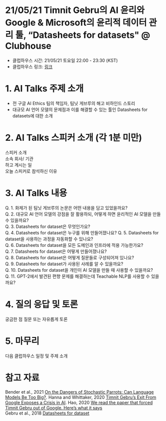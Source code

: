 # 21/05/21 Timnit Gebru의 AI 윤리와 Google & Microsoft의 윤리적 데이터 관리 툴, “Datasheets for datasets" @ Clubhouse  
* 클럽하우스 시간: 21/05/21 토요일 22:00 - 23:30 (KST)   
* 클럽하우스 링크: [링크](https://www.joinclubhouse.com/event/xVLLWjj3)     

# 1. AI Talks 주제 소개
* 전 구글 AI Ethics 팀의 책임자, 팀닛 게브루의 해고 비하인드 스토리 
* 대규모 AI 언어 모델의 문제점과 이를 해결할 수 있는 툴인 Datasheets for datasets에 대한 소개

# 2. AI Talks 스피커 소개 (각 1분 미만)
스피커 소개  
소속 회사/ 기관  
하고 계시는 일  
오늘 스피커로 참석하신 이유  

# 3. AI Talks 내용  
Q. 1. 화제가 된 팀닛 게브루의 논문은 어떤 내용을 담고 있었을까요?  
Q. 2. 대규모 AI 언어 모델의 강점을 잘 활용하되, 어떻게 하면 윤리적인 AI 모델을 만들 수 있을까요?  
Q. 3. Datasheets for dataset은 무엇인가요?  
Q. 4. Datasheets for dataset은 누구를 위해 만들어졌나요?
Q. 5. Datasheets for dataset을 사용하는 과정을 자동화할 수 있나요?    
Q. 6. Datasheets for dataset을 모든 도메인과 인프라에 적용 가능한가요?    
Q. 7. Datasheets for dataset은 어떻게 만들어졌나요?  
Q. 8. Datasheets for dataset은 어떻게 질문들로 구성되어져 있나요?  
Q. 9. Datasheets for dataset가 사용된 사례를 알 수 있을까요?  
Q. 10. Datasheets for dataset을 개인이 AI 모델을 만들 때 사용할 수 있을까요?  
Q. 11. GPT-2에서 발견된 편향 문제를 해결하는데 Teachable NLP를 사용할 수 있을까요?


# 4. 질의 응답 및 토론
궁금한 점 질문 또는 자유롭게 토론

# 5. 마무리
다음 클럽하우스 일정 및 주제 소개

# 참고 자료
Bender et al., 2021 [On the Dangers of Stochastic Parrots: Can Language Models Be Too Big?](https://dl.acm.org/doi/10.1145/3442188.3445922). 
Hanna and Whittaker, 2020 [Timnit Gebru’s Exit From Google Exposes a Crisis in AI](https://www.wired.com/story/timnit-gebru-exit-google-exposes-crisis-in-ai/). 
Hao, 2020 [We read the paper that forced Timnit Gebru out of Google. Here’s what it says](https://www.technologyreview.com/2020/12/04/1013294/google-ai-ethics-research-paper-forced-out-timnit-gebru/)  
Gebru et al., 2018 [Datasheets for dataset](https://www.microsoft.com/en-us/research/project/datasheets-for-datasets/)  
